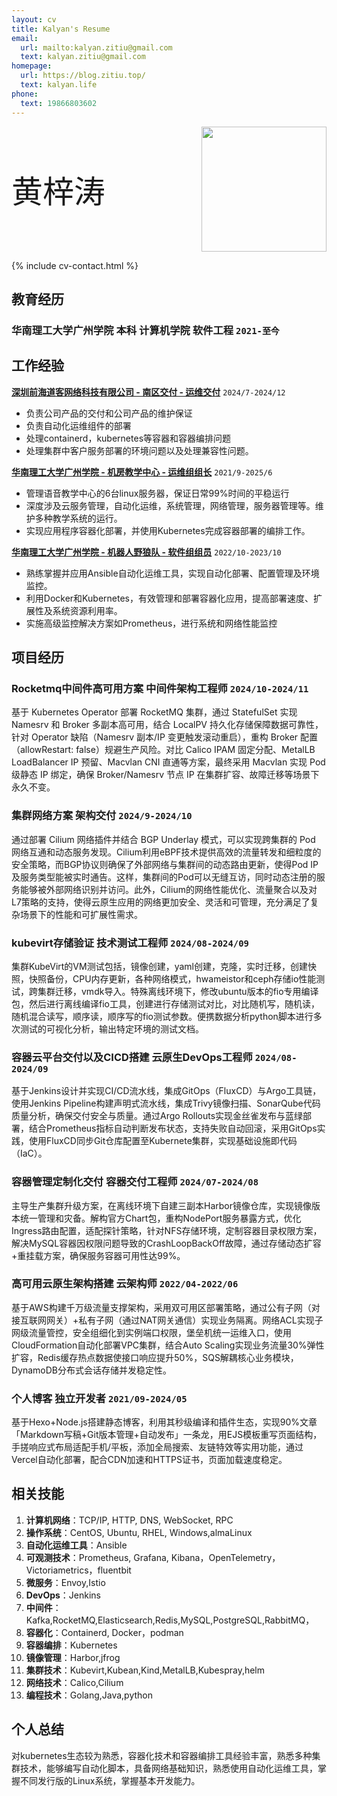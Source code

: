 ```yaml
---
layout: cv
title: Kalyan's Resume
email:
  url: mailto:kalyan.zitiu@gmail.com
  text: kalyan.zitiu@gmail.com
homepage:
  url: https://blog.zitiu.top/
  text: kalyan.life
phone:
  text: 19866803602
---
```


<div style="display: flex; justify-content: space-between; align-items: center;">
  <span style="font-size: 50px;"> 黄梓涛</span>
  <img src="https://gcore.jsdelivr.net/gh/Kalyan-zitiu/TyporaIMG/img/tou.jpg" style="width: 200px; height: auto;"/>
</div>


<!--
include contact information from the front matter
Supported arguments:
    - homepage: url, text
    - phone
    - email
-->

{% include cv-contact.html %}
## 教育经历

### 华南理工大学广州学院 本科 计算机学院 软件工程 `2021-至今`

## 工作经验
[**深圳前海道客网络科技有限公司 - 南区交付 - 运维交付**](https://www.daocloud.io/) `2024/7-2024/12`
+ 负责公司产品的交付和公司产品的维护保证
+ 负责自动化运维组件的部署
+ 处理containerd，kubernetes等容器和容器编排问题
+ 处理集群中客户服务部署的环境问题以及处理兼容性问题。

[**华南理工大学广州学院 - 机房教学中心 - 运维组组长**](https://wy.gcu.edu.cn/2023/0523/c768a150266/page.htm) `2021/9-2025/6`

+ 管理语音教学中心的6台linux服务器，保证日常99%时间的平稳运行
+ 深度涉及云服务管理，自动化运维，系统管理，网络管理，服务器管理等。维护多种教学系统的运行。
+ 实现应用程序容器化部署，并使用Kubernetes完成容器部署的编排工作。

[**华南理工大学广州学院 - 机器人野狼队 - 软件组组员**](https://gcubot.cn) `2022/10-2023/10`

+ 熟练掌握并应用Ansible自动化运维工具，实现自动化部署、配置管理及环境监控。
+ 利用Docker和Kubernetes，有效管理和部署容器化应用，提高部署速度、扩展性及系统资源利用率。
+ 实施高级监控解决方案如Prometheus，进行系统和网络性能监控


## 项目经历 

### **Rocketmq中间件高可用方案** 中间件架构工程师 `2024/10-2024/11`
  基于 Kubernetes Operator 部署 RocketMQ 集群，通过 StatefulSet 实现 Namesrv 和 Broker 多副本高可用，结合 LocalPV 持久化存储保障数据可靠性，针对 Operator 缺陷（Namesrv 副本/IP 变更触发滚动重启），重构 Broker 配置（allowRestart: false）规避生产风险。对比 Calico IPAM 固定分配、MetalLB LoadBalancer IP 预留、Macvlan CNI 直通等方案，最终采用 Macvlan 实现 Pod 级静态 IP 绑定，确保 Broker/Namesrv 节点 IP 在集群扩容、故障迁移等场景下永久不变。
### **集群网络方案** 架构交付 `2024/9-2024/10`
  通过部署 Cilium 网络插件并结合 BGP Underlay 模式，可以实现跨集群的 Pod 网络互通和动态服务发现。Cilium利用eBPF技术提供高效的流量转发和细粒度的安全策略，而BGP协议则确保了外部网络与集群间的动态路由更新，使得Pod IP及服务类型能被实时通告。这样，集群间的Pod可以无缝互访，同时动态注册的服务能够被外部网络识别并访问。此外，Cilium的网络性能优化、流量聚合以及对L7策略的支持，使得云原生应用的网络更加安全、灵活和可管理，充分满足了复杂场景下的性能和可扩展性需求。

### **kubevirt存储验证** 技术测试工程师 `2024/08-2024/09`
 集群KubeVirt的VM测试包括，镜像创建，yaml创建，克隆，实时迁移，创建快照，快照备份，CPU内存更新，各种网络模式，hwameistor和ceph存储io性能测试，跨集群迁移，vmdk导入。特殊离线环境下，修改ubuntu版本的fio专用编译包，然后进行离线编译fio工具，创建进行存储测试对比，对比随机写，随机读，随机混合读写，顺序读，顺序写的fio测试参数。便携数据分析python脚本进行多次测试的可视化分析，输出特定环境的测试文档。

### **容器云平台交付以及CICD搭建** 云原生DevOps工程师 `2024/08-2024/09`
 基于Jenkins设计并实现CI/CD流水线，集成GitOps（FluxCD）与Argo工具链，使用Jenkins Pipeline构建声明式流水线，集成Trivy镜像扫描、SonarQube代码质量分析，确保交付安全与质量。通过Argo Rollouts实现金丝雀发布与蓝绿部署，结合Prometheus指标自动判断发布状态，支持失败自动回滚，采用GitOps实践，使用FluxCD同步Git仓库配置至Kubernete集群，实现基础设施即代码（IaC）。

### **容器管理定制化交付** 容器交付工程师 `2024/07-2024/08`
 主导生产集群升级方案，在离线环境下自建三副本Harbor镜像仓库，实现镜像版本统一管理和灾备。解构官方Chart包，重构NodePort服务暴露方式，优化Ingress路由配置，适配探针策略，针对NFS存储环境，定制容器目录权限方案，解决MySQL容器因权限问题导致的CrashLoopBackOff故障，通过存储动态扩容+重挂载方案，确保服务容器可用性达99%。

### **高可用云原生架构搭建**   云架构师   `2022/04-2022/06`
  基于AWS构建千万级流量支撑架构，采用双可用区部署策略，通过公有子网（对接互联网网关）+私有子网（通过NAT网关通信）实现业务隔离。网络ACL实现子网级流量管控，安全组细化到实例端口权限，堡垒机统一运维入口，使用CloudFormation自动化部署VPC集群，结合Auto Scaling实现业务流量30%弹性扩容，Redis缓存热点数据使接口响应提升50%，SQS解耦核心业务模块，DynamoDB分布式会话存储并发稳定性。

### **个人博客**  独立开发者  `2021/09-2024/05`
  基于Hexo+Node.js搭建静态博客，利用其秒级编译和插件生态，实现90%文章「Markdown写稿+Git版本管理+自动发布」一条龙，用EJS模板重写页面结构，手搓响应式布局适配手机/平板，添加全局搜索、友链特效等实用功能，通过Vercel自动化部署，配合CDN加速和HTTPS证书，页面加载速度稳定。
  

  
  
## 相关技能
1. **计算机网络**：TCP/IP, HTTP, DNS, WebSocket, RPC
2. **操作系统**：CentOS, Ubuntu, RHEL, Windows,almaLinux
3. **自动化运维工具**：Ansible
4. **可观测技术**：Prometheus, Grafana, Kibana，OpenTelemetry，Victoriametrics，fluentbit
5. **微服务**：Envoy,Istio
6. **DevOps**：Jenkins
7. **中间件**：Kafka,RocketMQ,Elasticsearch,Redis,MySQL,PostgreSQL,RabbitMQ，
8. **容器化**：Containerd, Docker，podman
9. **容器编排**：Kubernetes
10. **镜像管理**：Harbor,jfrog
11. **集群技术**：Kubevirt,Kubean,Kind,MetalLB,Kubespray,helm
12. **网络技术**：Calico,Cilium
13. **编程技术**：Golang,Java,python

## 个人总结
  对kubernetes生态较为熟悉，容器化技术和容器编排工具经验丰富，熟悉多种集群技术，能够编写自动化脚本，具备网络基础知识，熟悉使用自动化运维工具，掌握不同发行版的Linux系统，掌握基本开发能力。

